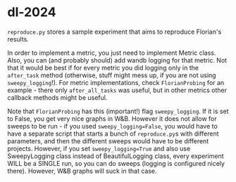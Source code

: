 # dl-2024

`reproduce.py` stores a sample experiment that aims to reproduce Florian's results.

In order to implement a metric, you just need to implement Metric class. Also, you can (and probably should) add wandb logging for that metric. Not that it would be best if for every metric you did logging only in the `after_task` method (otherwise, stuff might mess up, if you are not using `sweepy_logging`!).
For metric implementations, check `FlorianProbing` for an example - there only `after_all_tasks` was useful, but in other metrics other callback methods might be useful. 

Note that `FlorianProbing` has this (important!) flag `sweepy_logging`. If it is set to False, you get very nice graphs in W&B. However it does not allow for sweeps to be run - if you used `sweepy_logging=False`, you would have to have a separate script that starts a bunch of `reproduce.py`s with different parameters, and then the different sweeps would have to be different projects. However, if you set `sweepy_logging=True` and also use SweepyLogging class instead of BeautifulLogging class, every experiment WILL be a SINGLE run, so you can do sweeps (logging is configured nicely there). However, W&B graphs will suck in that case.

